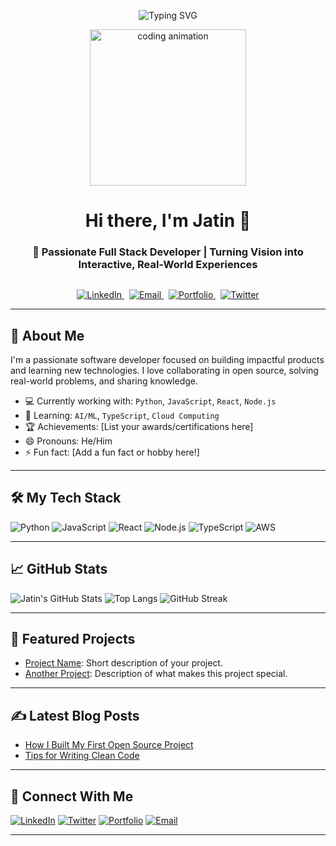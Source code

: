 <p align="center">
<img src="https://readme-typing-svg.herokuapp.com?font=Fira+Code&size=24&pause=1000&center=true&vCenter=true&width=1000&lines=✨+Welcome+to+my+digital+workspace!;💻+Where+building,+breaking,+and+learning+something+new+every+day!" alt="Typing SVG" />


</p>

<p align="center">
  <img src="https://media.giphy.com/media/qgQUggAC3Pfv687qPC/giphy.gif" width="250" alt="coding animation" />
</p>

<!-- Name & tagline -->
<h1 align="center">Hi there, I'm Jatin 👋</h1>

<!-- Social links (final clean version, no underline anywhere) -->
<h3 align="center" style="margin-bottom: 30px;">
  🚀 Passionate Full Stack Developer | Turning Vision into Interactive, Real-World Experiences
</h3>

<!-- Social links (completely clean, no underline, proper spacing) -->
<!-- Social links (horizontal alignment, no underline, clean spacing) -->
<p align="center">
  <a href="https://linkedin.com/in/jatinrajvani" target="_blank">
    <img src="https://img.shields.io/badge/LinkedIn%20•%20Follow-0077B5?style=for-the-badge&logo=linkedin&logoColor=white" alt="LinkedIn" />
  </a>
  &nbsp;
  <a href="mailto:jatinrajvani.cg@gmail.com" target="_blank">
    <img src="https://img.shields.io/badge/Email%20•%20Connect-D14836?style=for-the-badge&logo=gmail&logoColor=white" alt="Email" />
  </a>
  &nbsp;
  <a href="https://jatinsportfolio.vercel.app/" target="_blank">
    <img src="https://img.shields.io/badge/Portfolio%20•%20Visit-000000?style=for-the-badge&logo=firefox-browser&logoColor=white" alt="Portfolio" />
  </a>
  &nbsp;
  <a href="https://twitter.com/yourusername" target="_blank">
    <img src="https://img.shields.io/badge/Twitter%20•%20Follow-1DA1F2?style=for-the-badge&logo=twitter&logoColor=white" alt="Twitter" />
  </a>
</p>




---

## 🚀 About Me
I'm a passionate software developer focused on building impactful products and learning new technologies. I love collaborating in open source, solving real-world problems, and sharing knowledge.

- 💻 Currently working with: `Python`, `JavaScript`, `React`, `Node.js`
- 🌱 Learning: `AI/ML`, `TypeScript`, `Cloud Computing`
- 🏆 Achievements: [List your awards/certifications here]
- 😄 Pronouns: He/Him
- ⚡ Fun fact: [Add a fun fact or hobby here!]

---

## 🛠️ My Tech Stack
![Python](https://img.shields.io/badge/Python-3776AB?logo=python&logoColor=white)
![JavaScript](https://img.shields.io/badge/JavaScript-F7DF1E?logo=javascript&logoColor=black)
![React](https://img.shields.io/badge/React-20232A?logo=react&logoColor=61DAFB)
![Node.js](https://img.shields.io/badge/Node.js-339933?logo=node.js&logoColor=white)
![TypeScript](https://img.shields.io/badge/TypeScript-007ACC?logo=typescript&logoColor=white)
![AWS](https://img.shields.io/badge/AWS-232F3E?logo=amazon-aws&logoColor=white)
<br>

---

## 📈 GitHub Stats
![Jatin's GitHub Stats](https://github-readme-stats.vercel.app/api?username=JatinRajvani&show_icons=true&theme=radical)
![Top Langs](https://github-readme-stats.vercel.app/api/top-langs/?username=JatinRajvani&layout=compact&theme=radical)
![GitHub Streak](https://github-readme-streak-stats.herokuapp.com/?user=JatinRajvani&theme=radical)

---

## 🌟 Featured Projects
- [Project Name](https://github.com/JatinRajvani/project-name): Short description of your project.
- [Another Project](https://github.com/JatinRajvani/another-project): Description of what makes this project special.

---

## ✍️ Latest Blog Posts
<!-- BLOG-POST-LIST:START -->
<!-- Replace with automated workflow or manually add posts -->
- [How I Built My First Open Source Project](https://your-blog.com/post1)
- [Tips for Writing Clean Code](https://your-blog.com/post2)
<!-- BLOG-POST-LIST:END -->

---

## 🤝 Connect With Me
[![LinkedIn](https://img.shields.io/badge/LinkedIn-blue?logo=linkedin&logoColor=white)](https://linkedin.com/in/jatinrajvani)
[![Twitter](https://img.shields.io/badge/Twitter-1DA1F2?logo=twitter&logoColor=white)](https://twitter.com/yourusername)
[![Portfolio](https://img.shields.io/badge/Portfolio-000000?logo=firefox-browser&logoColor=white)](https://yourportfolio.com)
[![Email](https://img.shields.io/badge/Email-D14836?logo=gmail&logoColor=white)](mailto:your@email.com)

---

<!--
**JatinRajvani/JatinRajvani** is a ✨ special ✨ repository because its `README.md` (this file) appears on your GitHub profile!
-->
